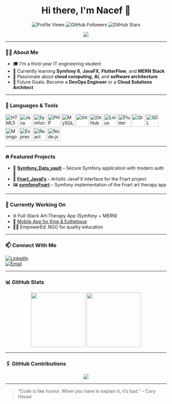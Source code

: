 <h1 align="center">Hi there, I'm Nacef 👋</h1>

<p align="center">
  <img src="https://komarev.com/ghpvc/?username=nacefmoula&label=Profile+Views&color=blue&style=flat" alt="Profile Views" />
  <img src="https://img.shields.io/github/followers/nacefmoula?label=Followers&style=social" alt="GitHub Followers" />
  <img src="https://img.shields.io/github/stars/nacefmoula?style=social" alt="GitHub Stars" />
</p>

<p align="center">
  <img src="https://readme-typing-svg.herokuapp.com/?lines=Informatics+Engineer+Student;Passionate+about+Tech+%F0%9F%92%BB;Open+Source+Enthusiast&center=true&width=500&height=45">
</p>

---

### 🧑‍💻 About Me

- 🎓 I'm a third-year IT engineering student  
- 🌱 Currently learning **Symfony 6**, **JavaFX**, **FlutterFlow**, and **MERN Stack**  
- 🧠 Passionate about **cloud computing**, **AI**, and **software architecture**  
- 🎯 Future Goals: Become a **DevOps Engineer** or a **Cloud Solutions Architect**

---

### 🚀 Languages & Tools

<p align="left">
  <img src="https://cdn.jsdelivr.net/gh/devicons/devicon/icons/html5/html5-original.svg" width="40" height="40" alt="HTML5"/>
  <img src="https://cdn.jsdelivr.net/gh/devicons/devicon/icons/java/java-original.svg" width="40" height="40" alt="Java"/>
  <img src="https://cdn.jsdelivr.net/gh/devicons/devicon/icons/symfony/symfony-original.svg" width="40" height="40" alt="Symfony"/>
  <img src="https://cdn.jsdelivr.net/gh/devicons/devicon/icons/php/php-original.svg" width="40" height="40" alt="PHP"/>
  <img src="https://cdn.jsdelivr.net/gh/devicons/devicon/icons/mysql/mysql-original.svg" width="40" height="40" alt="MySQL"/>
  <img src="https://cdn.jsdelivr.net/gh/devicons/devicon/icons/git/git-original.svg" width="40" height="40" alt="Git"/>
  <img src="https://cdn.jsdelivr.net/gh/devicons/devicon/icons/github/github-original.svg" width="40" height="40" alt="GitHub"/>
  <img src="https://cdn.jsdelivr.net/gh/devicons/devicon/icons/linux/linux-original.svg" width="40" height="40" alt="Linux"/>
  <img src="https://cdn.jsdelivr.net/gh/devicons/devicon/icons/flutter/flutter-original.svg" width="40" height="40" alt="Flutter"/>
  <img src="https://cdn.jsdelivr.net/gh/devicons/devicon/icons/qt/qt-original.svg" width="40" height="40" alt="Qt"/>
  <img src="https://cdn.jsdelivr.net/gh/devicons/devicon/icons/sdl/sdl-original.svg" width="40" height="40" alt="SDL"/>
  <img src="https://cdn.jsdelivr.net/gh/devicons/devicon/icons/mongodb/mongodb-original.svg" width="40" height="40" alt="MongoDB"/>
  <img src="https://cdn.jsdelivr.net/gh/devicons/devicon/icons/express/express-original.svg" width="40" height="40" alt="Express"/>
  <img src="https://cdn.jsdelivr.net/gh/devicons/devicon/icons/react/react-original.svg" width="40" height="40" alt="React"/>
  <img src="https://cdn.jsdelivr.net/gh/devicons/devicon/icons/nodejs/nodejs-original.svg" width="40" height="40" alt="Node.js"/>
</p>

---

### 🔥 Featured Projects

- 🔐 **[Symfony_Data_vault](https://github.com/nacefmoula/Symfony_Data_vault)** – Secure Symfony application with modern auth 🔐  
- 🎨 **[Fnart_JavaFx](https://github.com/nacefmoula/Fnart_JavaFx)** – Artistic JavaFX interface for the Fnart project  
- 🖼️ **[symfonyFnart](https://github.com/eyadh1/symfonyFnart)** – Symfony implementation of the Fnart art therapy app

---

### 🧠 Currently Working On

- 🌐 Full-Stack Art-Therapy App (Symfony + MERN)
- 📱 [Mobile App for Kiné & Esthétique](https://github.com/nacefmoula/Fnart_JavaFx)
- 🧑‍🏫 EmpowerEd: NGO for quality education

---

### 📫 Connect With Me

[![LinkedIn](https://img.shields.io/badge/LinkedIn-blue?style=flat&logo=linkedin&logoColor=white)](https://www.linkedin.com/in/nacef-moula-775041192/)  
[![Email](https://img.shields.io/badge/Email-D14836?style=flat&logo=gmail&logoColor=white)](mailto:nacef.moula@esprit.tn)

---

### 📊 GitHub Stats

<p align="center">
  <img src="https://github-readme-stats.vercel.app/api?username=nacefmoula&show_icons=true&theme=default&count_private=true&hide=stars" height="170" />
  <img src="https://github-readme-stats.vercel.app/api/top-langs/?username=nacefmoula&layout=compact&langs_count=8&theme=default" height="170" />
</p>

---

### 🖇️ GitHub Contributions

<p align="center">
  <img src="https://github-readme-activity-graph.cyclic.app/graph?username=nacefmoula&bg_color=ffffff&color=000000&line=007acc&point=00aaff&area=true&hide_border=true" />
</p>

---

> “Code is like humor. When you have to explain it, it’s bad.” – Cory House
